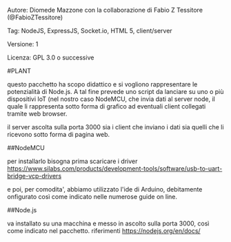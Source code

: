  Autore: Diomede Mazzone con la collaborazione di Fabio Z Tessitore (@FabioZTessitore)

Tag: NodeJS, ExpressJS, Socket.io, HTML 5, client/server

Versione: 1

Licenza: GPL 3.0 o successive

#PLANT

questo pacchetto ha scopo didattico e si vogliono rappresentare le potenzialità di Node.js. A tal fine prevede uno script da lanciare su uno o più dispositivi IoT (nel nostro caso NodeMCU, che invia dati al server node, il quale li rappresenta sotto forma di grafico ad eventuali client collegati tramite web browser.

il server ascolta sulla porta 3000 sia i client che inviano i dati sia quelli che li ricevono sotto forma di pagina web.


##NodeMCU 

per installarlo bisogna prima scaricare i driver
https://www.silabs.com/products/development-tools/software/usb-to-uart-bridge-vcp-drivers

e poi, per comodita', abbiamo utilizzato l'ide di Arduino, debitamente onfigurato così come indicato nelle numerose guide on line.

##Node.js

va installato su una macchina e messo in ascolto sulla porta 3000, così come indicato nel pacchetto. riferimenti https://nodejs.org/en/docs/
